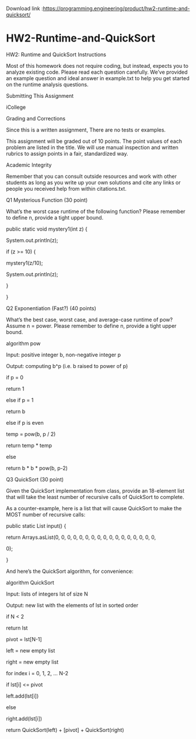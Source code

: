 Download link :https://programming.engineering/product/hw2-runtime-and-quicksort/


# HW2-Runtime-and-QuickSort
HW2: Runtime and QuickSort
Instructions

Most of this homework does not require coding, but instead, expects you to analyze existing code. Please read each question carefully. We’ve provided an example question and ideal answer in example.txt to help you get started on the runtime analysis questions.

Submitting This Assignment

iCollege

Grading and Corrections

Since this is a written assignment, There are no tests or examples.

This assignment will be graded out of 10 points. The point values of each problem are listed in the title. We will use manual inspection and written rubrics to assign points in a fair, standardized way.

Academic Integrity

Remember that you can consult outside resources and work with other students as long as you write up your own solutions and cite any links or people you received help from within citations.txt.


Q1 Mysterious Function (30 point)

What’s the worst case runtime of the following function? Please remember to define n, provide a tight upper bound.

public static void mystery1(int z) {

System.out.println(z);

if (z >= 10) {

mystery1(z/10);

System.out.println(z);

}

}


Q2 Exponentiation (Fast?) (40 points)

What’s the best case, worst case, and average-case runtime of pow? Assume n = power. Please remember to define n, provide a tight upper bound.

algorithm pow

Input: positive integer b, non-negative integer p

Output: computing b^p (i.e. b raised to power of p)

if p = 0

return 1

else if p = 1

return b

else if p is even

temp = pow(b, p / 2)

return temp * temp

else

return b * b * pow(b, p-2)


Q3 QuickSort (30 point)

Given the QuickSort implementation from class, provide an 18-element list that will take the least number of recursive calls of QuickSort to complete.

As a counter-example, here is a list that will cause QuickSort to make the MOST number of recursive calls:

public static List<Integer> input() {

return Arrays.asList(0, 0, 0, 0, 0, 0, 0, 0, 0, 0, 0, 0, 0, 0, 0, 0, 0,

0);

}

And here’s the QuickSort algorithm, for convenience:

algorithm QuickSort

Input: lists of integers lst of size N

Output: new list with the elements of lst in sorted order

if N < 2

return lst

pivot = lst[N-1]

left = new empty list

right = new empty list

for index i = 0, 1, 2, … N-2

if lst[i] <= pivot

left.add(lst[i])

else

right.add(lst[i])

return QuickSort(left) + [pivot] + QuickSort(right)
